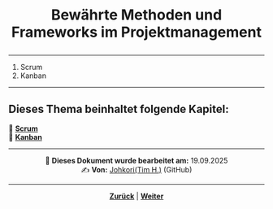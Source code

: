 # <p align="center">Bewährte Methoden und Frameworks im Projektmanagement</p>
<!--
-> Kapitel/Inhalte fehlen in der neuen Struktur - gewollt oder vergessen zu übertragen?
-> Einleitung + Kapitelübersicht -->
---

1. Scrum
2. Kanban

---

**Dieses Thema beinhaltet folgende Kapitel:**
---

🔹 [**Scrum**](/docs/07-methoden_und_projekte/02-methoden/01-scrum/README.md)<br>
🔹 [**Kanban**](/docs/07-methoden_und_projekte/02-methoden/02-kanban/README.md) <br>

---

<p align="center">
📅 <strong>Dieses Dokument wurde bearbeitet am:</strong> 19.09.2025
<br>
✍️ <strong>Von:</strong> <a href="https://github.com/johkori">Johkori(Tim H.)</a> (GitHub)
</p>

---

<p align="center">
<a href="/docs/07-methoden_und_projekte/01-projektmanagement/05-abschlussprojekt/README.md"><strong>Zurück</strong></a> | 
<a href="/docs/07-methoden_und_projekte/02-methoden/01-scrum/README.md"><strong>Weiter</strong></a>
</p>
